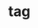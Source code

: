 # tag

<template>
    <coding
        title="普通的"
        content="有5种样式"
        :code="data1"
    >
        <y-tag type="info">info</y-tag>
        <y-tag type="success">success</y-tag>
        <y-tag type="warning">warning</y-tag>
        <y-tag type="danger">danger</y-tag>
        <y-tag type="gray">gray</y-tag>
    </coding>
    <coding
        title="关闭按钮"
        content="加上closable属性"
        :code="data1"
    >
        <y-tag 
            type="info"
            closable
        >info</y-tag>
        <y-tag type="success" closable>success</y-tag>
        <y-tag type="warning" closable>warning</y-tag>
        <y-tag type="danger" closable>danger</y-tag>
        <y-tag type="gray" closable>gray</y-tag>
    </coding>
</template>
<script>
export default {
    data(){
        return {
data1:
`<y-tag type="info">info</y-tag>
<y-tag type="success">success</y-tag>
<y-tag type="warning">warning</y-tag>
<y-tag type="danger">danger</y-tag>
<y-tag type="gray">gray</y-tag>`,
data2:
`<y-tag type="success" closable>success</y-tag>
<y-tag type="warning" closable>warning</y-tag>
<y-tag type="danger" closable>danger</y-tag>
<y-tag type="gray" closable>gray</y-tag>`,
        }
    }
}
</script>